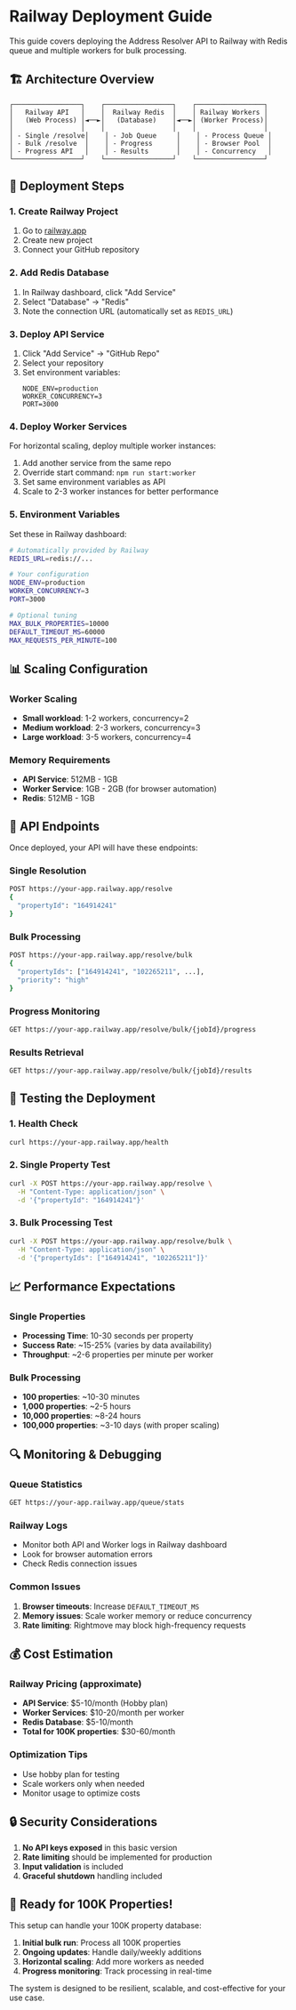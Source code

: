 # Railway Deployment Guide

This guide covers deploying the Address Resolver API to Railway with Redis queue and multiple workers for bulk processing.

## 🏗️ Architecture Overview

```
┌─────────────────┐    ┌─────────────────┐    ┌─────────────────┐
│   Railway API   │    │  Railway Redis  │    │ Railway Workers │
│   (Web Process) │◄──►│   (Database)    │◄──►│ (Worker Process)│
│                 │    │                 │    │                 │
│ - Single /resolve│    │ - Job Queue     │    │ - Process Queue │
│ - Bulk /resolve  │    │ - Progress      │    │ - Browser Pool  │
│ - Progress API   │    │ - Results       │    │ - Concurrency   │
└─────────────────┘    └─────────────────┘    └─────────────────┘
```

## 🚀 Deployment Steps

### 1. Create Railway Project

1. Go to [railway.app](https://railway.app)
2. Create new project
3. Connect your GitHub repository

### 2. Add Redis Database

1. In Railway dashboard, click "Add Service"
2. Select "Database" → "Redis"
3. Note the connection URL (automatically set as `REDIS_URL`)

### 3. Deploy API Service

1. Click "Add Service" → "GitHub Repo"
2. Select your repository
3. Set environment variables:
   ```
   NODE_ENV=production
   WORKER_CONCURRENCY=3
   PORT=3000
   ```

### 4. Deploy Worker Services

For horizontal scaling, deploy multiple worker instances:

1. Add another service from the same repo
2. Override start command: `npm run start:worker`
3. Set same environment variables as API
4. Scale to 2-3 worker instances for better performance

### 5. Environment Variables

Set these in Railway dashboard:

```bash
# Automatically provided by Railway
REDIS_URL=redis://...

# Your configuration
NODE_ENV=production
WORKER_CONCURRENCY=3
PORT=3000

# Optional tuning
MAX_BULK_PROPERTIES=10000
DEFAULT_TIMEOUT_MS=60000
MAX_REQUESTS_PER_MINUTE=100
```

## 📊 Scaling Configuration

### Worker Scaling
- **Small workload**: 1-2 workers, concurrency=2
- **Medium workload**: 2-3 workers, concurrency=3  
- **Large workload**: 3-5 workers, concurrency=4

### Memory Requirements
- **API Service**: 512MB - 1GB
- **Worker Service**: 1GB - 2GB (for browser automation)
- **Redis**: 512MB - 1GB

## 🔧 API Endpoints

Once deployed, your API will have these endpoints:

### Single Resolution
```bash
POST https://your-app.railway.app/resolve
{
  "propertyId": "164914241"
}
```

### Bulk Processing
```bash
POST https://your-app.railway.app/resolve/bulk
{
  "propertyIds": ["164914241", "102265211", ...],
  "priority": "high"
}
```

### Progress Monitoring
```bash
GET https://your-app.railway.app/resolve/bulk/{jobId}/progress
```

### Results Retrieval
```bash
GET https://your-app.railway.app/resolve/bulk/{jobId}/results
```

## 🧪 Testing the Deployment

### 1. Health Check
```bash
curl https://your-app.railway.app/health
```

### 2. Single Property Test
```bash
curl -X POST https://your-app.railway.app/resolve \
  -H "Content-Type: application/json" \
  -d '{"propertyId": "164914241"}'
```

### 3. Bulk Processing Test
```bash
curl -X POST https://your-app.railway.app/resolve/bulk \
  -H "Content-Type: application/json" \
  -d '{"propertyIds": ["164914241", "102265211"]}'
```

## 📈 Performance Expectations

### Single Properties
- **Processing Time**: 10-30 seconds per property
- **Success Rate**: ~15-25% (varies by data availability)
- **Throughput**: ~2-6 properties per minute per worker

### Bulk Processing
- **100 properties**: ~10-30 minutes
- **1,000 properties**: ~2-5 hours  
- **10,000 properties**: ~8-24 hours
- **100,000 properties**: ~3-10 days (with proper scaling)

## 🔍 Monitoring & Debugging

### Queue Statistics
```bash
GET https://your-app.railway.app/queue/stats
```

### Railway Logs
- Monitor both API and Worker logs in Railway dashboard
- Look for browser automation errors
- Check Redis connection issues

### Common Issues
1. **Browser timeouts**: Increase `DEFAULT_TIMEOUT_MS`
2. **Memory issues**: Scale worker memory or reduce concurrency
3. **Rate limiting**: Rightmove may block high-frequency requests

## 💰 Cost Estimation

### Railway Pricing (approximate)
- **API Service**: $5-10/month (Hobby plan)
- **Worker Services**: $10-20/month per worker
- **Redis Database**: $5-10/month
- **Total for 100K properties**: $30-60/month

### Optimization Tips
- Use hobby plan for testing
- Scale workers only when needed
- Monitor usage to optimize costs

## 🔒 Security Considerations

1. **No API keys exposed** in this basic version
2. **Rate limiting** should be implemented for production
3. **Input validation** is included
4. **Graceful shutdown** handling included

## 🚀 Ready for 100K Properties!

This setup can handle your 100K property database:

1. **Initial bulk run**: Process all 100K properties
2. **Ongoing updates**: Handle daily/weekly additions
3. **Horizontal scaling**: Add more workers as needed
4. **Progress monitoring**: Track processing in real-time

The system is designed to be resilient, scalable, and cost-effective for your use case.